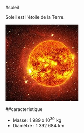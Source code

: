 #soleil

Soleil est l'étoile de la Terre.

![Icone du Soleil](soleil.png)


##caracteristique

- Masse: 1.989 x 10<sup>30</sup> kg
- Diamètre : 1 392 684 km 
